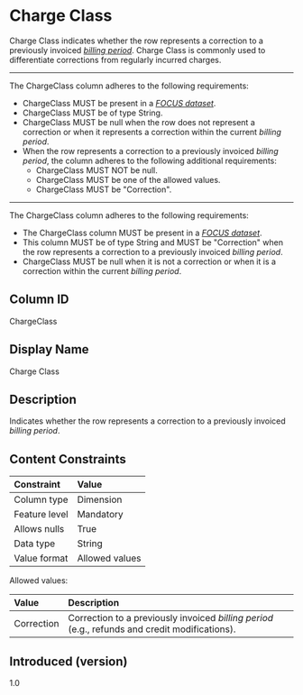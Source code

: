 # Charge Class

Charge Class indicates whether the row represents a correction to a previously invoiced [*billing period*](#glossary:billing-period). Charge Class is commonly used to differentiate corrections from regularly incurred charges.

---
The ChargeClass column adheres to the following requirements:

* ChargeClass MUST be present in a [*FOCUS dataset*](#glossary:FOCUS-dataset).
* ChargeClass MUST be of type String.
* ChargeClass MUST be null when the row does not represent a correction or when it represents a correction within the current *billing period*.
* When the row represents a correction to a previously invoiced *billing period*, the column adheres to the following additional requirements:
  * ChargeClass MUST NOT be null.
  * ChargeClass MUST be one of the allowed values.
  * ChargeClass MUST be "Correction".

---
The ChargeClass column adheres to the following requirements:

* The ChargeClass column MUST be present in a [*FOCUS dataset*](#glossary:FOCUS-dataset).
* This column MUST be of type String and MUST be "Correction" when the row represents a correction to a previously invoiced *billing period*.
* ChargeClass MUST be null when it is not a correction or when it is a correction within the current *billing period*.

## Column ID

ChargeClass

## Display Name

Charge Class

## Description

Indicates whether the row represents a correction to a previously invoiced *billing period*.

## Content Constraints

| Constraint      | Value          |
| :-------------- | :------------- |
| Column type     | Dimension      |
| Feature level   | Mandatory      |
| Allows nulls    | True           |
| Data type       | String         |
| Value format    | Allowed values |

Allowed values:

| Value      | Description                          |
| :--------- | :------------------------------------|
| Correction | Correction to a previously invoiced *billing period* (e.g., refunds and credit modifications). |

## Introduced (version)

1.0
